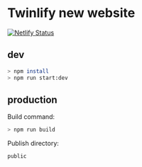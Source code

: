# Twinlify new website

[![Netlify Status](https://api.netlify.com/api/v1/badges/36489e1f-0d7c-4a51-a605-e906a71643bd/deploy-status)](https://app.netlify.com/sites/twinlify-next-www/deploys)

## dev

```sh
> npm install
> npm run start:dev
```

## production

Build command:

```sh
> npm run build
```

Publish directory:

```sh
public
```
